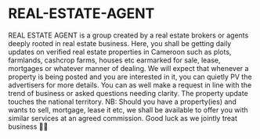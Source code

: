 # REAL-ESTATE-AGENT
REAL ESTATE AGENT is a group created by a real estate brokers or agents deeply rooted in real estate business. Here, you shall be getting daily updates on verified real estate properties in Cameroon such as plots, farmlands, cashcrop farms, houses etc earmarked for sale, lease, mortgages or whatever manner of dealing. We will expect that whenever a property is being posted and you are interested in it, you can quietly PV the advertisers for more details. You can as well make a request in line with the trend of business or asked questions needing clarity. The property update touches the national territory. NB: Should you have a property(ies) and wants to sell, mortgage, lease it etc, we shall be available to offer you with similar services at an agreed commission.  Good luck as we jointly treat business 🤝🤝
